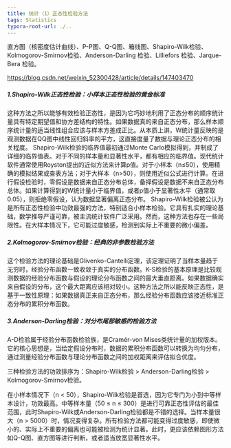 ```yaml
---
title: 统计（1）正态性检验方法
tags: Statistics
typora-root-url: ./..
---
```


直方图（核密度估计曲线）、P-P图、Q-Q图、箱线图、Shapiro-Wilk检验、Kolmogorov-Smirnov检验、Anderson-Darling 检验、Lilliefors 检验、Jarque-Bera 检验。

<!--more-->

https://blog.csdn.net/weixin_52300428/article/details/147403470

##### 1.Shapiro-Wilk正态性检验：小样本正态性检验的黄金标准

这种方法之所以能够有效检验正态性，是因为它巧妙地利用了正态分布的顺序统计量具有特定期望值和协方差结构的特性。如果数据真的来自正态分布，那么样本顺序统计量的适当线性组合应该与样本方差成正比。从本质上讲，W统计量反映的是观测数据在QQ图中线性回归斜率的平方，这直接度量了数据与理论正态分布的相关程度。
Shapiro-Wilk检验的临界值最初通过Monte Carlo模拟得到，并制成了详细的临界值表。对于不同的样本量和显著性水平，都有相应的临界值。现代统计软件通常使用Royston提出的近似方法来计算p值。对于小样本（n≤50），使用精确的模拟结果或查表方法；对于大样本（n>50），则使用近似公式进行计算。在进行假设检验时，零假设是数据来自正态分布总体，备择假设是数据不来自正态分布总体。如果计算得到的W统计量小于临界值，或者p值小于显著性水平（通常取0.05），则拒绝零假设，认为数据显著偏离正态分布。
Shapiro-Wilk检验被公认为是所有正态性检验中功效最强的方法，特别适合小样本检验。它具有扎实的理论基础，数学推导严谨可靠，被主流统计软件广泛采用。然而，这种方法也存在一些局限性。在大样本情况下，它可能过度敏感，检测到实际上不重要的微小偏差。

##### 2.Kolmogorov-Smirnov检验：经典的非参数检验方法

这个检验方法的理论基础是Glivenko-Cantelli定理，该定理证明了当样本量趋于无穷时，经验分布函数一致收敛于真实的分布函数。K-S检验的基本原理是比较观测数据的经验分布函数与假设的理论分布函数之间的最大垂直距离。如果数据确实来自假设的分布，这个最大距离应该相对较小。这种方法之所以能反映正态性，是基于一致性原理：如果数据真正来自正态分布，那么经验分布函数应该接近标准正态分布的累积分布函数。
##### 3.Anderson-Darling检验：对分布尾部敏感的检验方法

A-D检验属于经验分布函数检验族，是Cramér-von Mises类统计量的加权版本。它的核心思想是，当给定假设分布时，数据的累积分布函数可以转换为均匀分布，通过测量经验分布函数与理论分布函数之间的加权距离来评估拟合优度。

三种检验方法的功效排序为：Shapiro-Wilk检验 > Anderson-Darling检验 > Kolmogorov-Smirnov检验。

在小样本情况下（n < 50），Shapiro-Wilk检验是首选，因为它专门为小到中等样本设计，功效最高。中等样本量（50 ≤ n ≤ 300）是进行可靠正态性评估的最佳范围，此时Shapiro-Wilk或Anderson-Darling检验都是不错的选择。当样本量很大（n > 5000）时，情况变得复杂。所有检验方法都可能变得过度敏感，即使微小的、实际上不重要的偏离也可能被检测为统计显著。此时，更应该依赖图形方法如Q-Q图、直方图等进行判断，或者适当放宽显著性水平。
